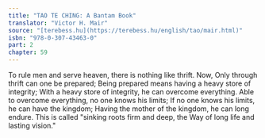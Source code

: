 ```yaml
---
title: "TAO TE CHING: A Bantam Book"
translator: "Victor H. Mair"
source: "[terebess.hu](https://terebess.hu/english/tao/mair.html)"
isbn: "978-0-307-43463-0"
part: 2
chapter: 59
---
```

To rule men and serve heaven, there is nothing like thrift.
Now,
Only through thrift can one be prepared;
Being prepared means having a heavy store of integrity;
With a heavy store of integrity, he can overcome everything.
Able to overcome everything, no one knows his limits;
If no one knows his limits, he can have the kingdom;
Having the mother of the kingdom, he can long endure.
This is called "sinking roots firm and deep, the Way of long life and lasting vision."